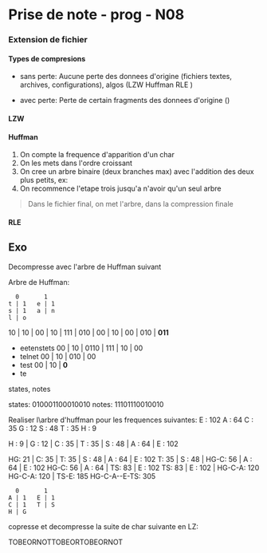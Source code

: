 
# Prise de note - prog - N08

### Extension de fichier

#### Types de compresions

- sans perte: Aucune perte des donnees d'origine (fichiers textes, archives, configurations), algos (LZW Huffman RLE
)

- avec perte: Perte de certain fragments des donnees d'origine ()

#### LZW

#### Huffman

1. On compte la frequence d'apparition d'un char
2. On les mets dans l'ordre croissant
3. On cree un arbre binaire (deux branches max) avec l'addition des deux plus petits, ex:
4. On recommence l'etape trois jusqu'a n'avoir qu'un seul arbre

> Dans le fichier final, on met l'arbre, dans la compression finale

#### RLE

## Exo

Decompresse avec l'arbre de Huffman suivant

Arbre de Huffman:
```
  0       1
t | 1   e | 1
s | 1   a | n
l | o   
```

10 | 10 | 00 | 10 | 111 | 010 | 00 | 10 | 00 | 010 | __011__
- eetenstets
00 | 10 | 0110 | 111 | 10 | 00
- telnet
00 | 10 | 010 | 00
- test
00 | 10 | __0__
- te

states, notes

states: 010001100010010
notes: 11101110010010


Realiser l\arbre d'huffman pour les frequences suivantes:
E : 102
A : 64
C : 35
G : 12
S : 48
T : 35
H : 9

H : 9 | G : 12 | C : 35 | T : 35 | S : 48 | A : 64 | E : 102

HG: 21 | C: 35 | T: 35 | S : 48 | A : 64 | E : 102
T: 35 | S : 48 | HG-C: 56 | A : 64 | E : 102
HG-C: 56 | A : 64 | TS: 83 | E : 102
TS: 83 | E : 102 | HG-C-A: 120
HG-C-A: 120 | TS-E: 185
HG-C-A--E-TS: 305

```
  0       1
A | 1   E | 1
C | 1   T | S
H | G   
```

copresse et decompresse la suite de char suivante en LZ:

TOBEORNOTTOBEORTOBEORNOT
